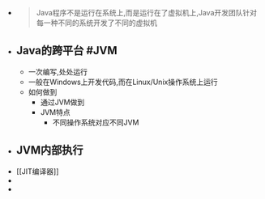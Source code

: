 - > Java程序不是运行在系统上,而是运行在了虚拟机上,Java开发团队针对每一种不同的系统开发了不同的虚拟机
- ## Java的跨平台 #JVM
	- 一次编写,处处运行
	- 一般在Windows上开发代码,而在Linux/Unix操作系统上运行
	- 如何做到
		- 通过JVM做到
		- JVM特点
			- 不同操作系统对应不同JVM
- ## JVM内部执行
- [[JIT编译器]]
-
-
